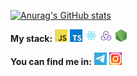 [![Anurag's GitHub stats](https://github-readme-stats.vercel.app/api?username=markmxmv&hide=prs,issues&theme=transparent&border_color=30363d&icon_color=6bd064&text_color=9f9f9f)](https://github.com/anuraghazra/github-readme-stats)

**My stack:**
<code><img height="20" alt="javascript" src="./images/JavaScript.png"></code>
<code><img height="20" alt="typescript" src="./images/TypeScript.png"></code>
<code><img height="20" alt="react" src="./images/React.png"></code>
<code><img height="20" alt="redux" src="./images/Redux.png"></code>
<code><img height="20" alt="nodejs" src="./images/Node.js.png"></code>


**You can find me in:**
<code><a href="https://t.me/markstopkidding"><img height="20px" alt="telegram" src="./images/telegram.png"></a></code>
<code><a href="https://www.instagram.com/markmxmv/"><img height="20px" alt="instagram" src="./images/instagram.png"></a></code>
